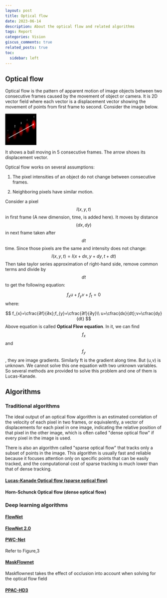 ```yaml
---
layout: post
title: Optical flow
date: 2023-06-14
description: About the optical flow and related algorithms
tags: Report
categories: Vision
giscus_comments: true
related_posts: true
toc:
  sidebar: left
---
```

## Optical flow

Optical flow is the pattern of apparent motion of image objects between two consecutive frames caused by the movement of object or camera. It is 2D vector field where each vector is a displacement vector showing the movement of points from first frame to second. Consider the image below.

<img src="assets/img/optical_flow/optical_flow_basic.jpg" width="100" height="100" align="center" />

It shows a ball moving in 5 consecutive frames. The arrow shows its displacement vector.

Optical flow works on several assumptions:

1. The pixel intensities of an object do not change between consecutive frames.

2. Neighboring pixels have similar motion.

Consider a pixel $$I(x,y,t)$$ in first frame (A new dimension, time, is added here). It moves by distance $$(dx,dy)$$ in next frame taken after $$dt$$ time. Since those pixels are the same and intensity does not change:
$$
I(x,y,t)=I(x+dx,y+dy,t+dt)
$$
Then take taylor series approximation of right-hand side, remove common terms and divide by $$dt$$ to get the following equation:


$$
f_{x}u+f_{y}v+f_{t}=0
$$
where:


$$
f_{x}=\cfrac{∂f}{∂x};f_{y}=\cfrac{∂f}{∂y}\\
u=\cfrac{dx}{dt};v=\cfrac{dy}{dt}
$$
Above equation is called **Optical Flow equation**. In it, we can find $$f_{x}$$ and $$f_{y}$$, they are image gradients. Similarly ft is the gradient along time. But (u,v) is unknown. We cannot solve this one equation with two unknown variables. So several methods are provided to solve this problem and one of them is Lucas-Kanade.

## Algorithms

### Traditional algorithms

The ideal output of an optical flow algorithm is an estimated correlation of the velocity of each pixel in two frames, or equivalently, a vector of displacements for each pixel in one image, indicating the relative position of that pixel in the other image, which is often called "dense optical flow" if every pixel in the image is used.

There is also an algorithm called "sparse optical flow" that tracks only a subset of points in the image. This algorithm is usually fast and reliable because it focuses attention only on specific points that can be easily tracked, and the computational cost of sparse tracking is much lower than that of dense tracking.

#### [Lucas-Kanade Optical flow (sparse optical flow)](https://dl.acm.org/doi/10.5555/1623264.1623280)

#### Horn-Schunck Optical flow (dense optical flow)

### Deep learning algorithms

#### [FlowNet](https://arxiv.org/pdf/1504.06852.pdf)



#### [FlowNet 2.0](https://arxiv.org/pdf/1612.01925.pdf)



#### [PWC-Net](https://arxiv.org/pdf/1709.02371.pdf)

Refer to Figure,3

#### [MaskFlownet](https://arxiv.org/pdf/2003.10955.pdf)

Maskflownest takes the effect of occlusion into account when solving for the optical flow field

#### [PPAC-HD3](https://arxiv.org/pdf/2003.14407.pdf)
